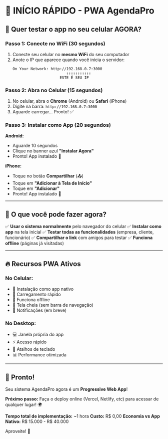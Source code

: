 # 🚀 INÍCIO RÁPIDO - PWA AgendaPro

## 📱 Quer testar o app no seu celular AGORA?

### **Passo 1: Conecte no WiFi** (30 segundos)
1. Conecte seu celular no **mesmo WiFi** do seu computador
2. Anote o IP que aparece quando você inicia o servidor:
   ```
   On Your Network: http://192.168.0.7:3000
                           ↑↑↑↑↑↑↑↑↑↑↑
                        ESTE É SEU IP
   ```

### **Passo 2: Abra no Celular** (15 segundos)
1. No celular, abra o **Chrome** (Android) ou **Safari** (iPhone)
2. Digite na barra: `http://192.168.0.7:3000`
3. Aguarde carregar... Pronto! ✅

### **Passo 3: Instalar como App** (20 segundos)

**Android:**
- Aguarde 10 segundos
- Clique no banner azul **"Instalar Agora"**
- Pronto! App instalado 🎉

**iPhone:**
- Toque no botão **Compartilhar** (📤)
- Toque em **"Adicionar à Tela de Início"**
- Toque em **"Adicionar"**
- Pronto! App instalado 🎉

---

## 🎯 O que você pode fazer agora?

✅ **Usar o sistema normalmente** pelo navegador do celular
✅ **Instalar como app** na tela inicial
✅ **Testar todas as funcionalidades** (empresa, cliente, funcionário)
✅ **Compartilhar o link** com amigos para testar
✅ **Funciona offline** (páginas já visitadas)

---

## 🔥 Recursos PWA Ativos

### **No Celular:**
- 📱 Instalação como app nativo
- 🚀 Carregamento rápido
- 📶 Funciona offline
- 🎨 Tela cheia (sem barra de navegação)
- 🔔 Notificações (em breve)

### **No Desktop:**
- 💻 Janela própria do app
- ⚡ Acesso rápido
- 🎯 Atalhos de teclado
- 📊 Performance otimizada

---

## 🎊 Pronto!

Seu sistema AgendaPro agora é um **Progressive Web App**!

**Próximo passo:** Faça o deploy online (Vercel, Netlify, etc) para acessar de qualquer lugar! 🌍

**Tempo total de implementação:** ~1 hora
**Custo:** R$ 0,00
**Economia vs App Nativo:** R$ 15.000 - R$ 40.000

Aproveite! 🚀

